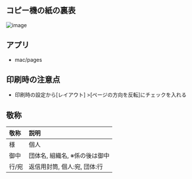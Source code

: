 ## コピー機の紙の裏表
![image](https://user-images.githubusercontent.com/45380191/138617813-d6db49cd-1d0a-4000-b4b2-9e6d59624e4c.png)

## アプリ
- mac/pages

## 印刷時の注意点
- 印刷時の設定から[レイアウト] >[ページの方向を反転]にチェックを入れる


## 敬称
| 敬称 | 説明 |
| :-- | :--- |
| 様  | 個人 |
| 御中 | 団体名, 組織名, ※係の後は御中|
| 行/宛 | 返信用封筒, 個人:宛, 団体:行 |

